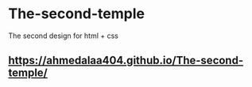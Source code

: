 # The-second-temple
The second design for html + css


## https://ahmedalaa404.github.io/The-second-temple/
